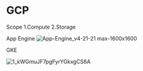 # GCP
Scope
    1.Compute
    2.Storage
    
    
 App Engine 
        ![App-Engine_v4-21-21 max-1600x1600](https://user-images.githubusercontent.com/87603681/138675857-93f9a6dc-6d29-4b6e-9c3c-4c7daecb7f4f.jpeg)


GKE


![1_kWGmuJF7pgFyrYGkxgCS6A](https://user-images.githubusercontent.com/87603681/138676443-ddc1fae6-b078-45b5-ac80-b940e283004d.jpeg)
